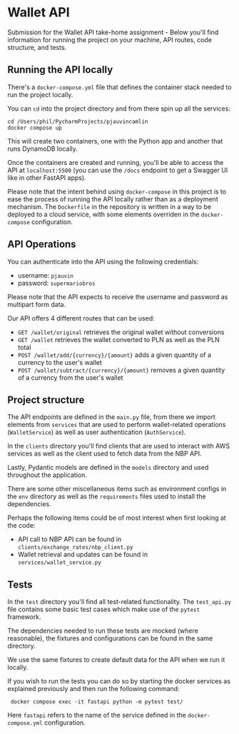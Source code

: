 # Wallet API

Submission for the Wallet API take-home assignment -
Below you'll find information for running the project on
your machine, API routes, code structure, and tests.

## Running the API locally

There's a `docker-compose.yml` file that defines the
container stack needed to run the project locally.

You can `cd` into the project directory and from there
spin up all the services:

````commandline
cd /Users/phil/PycharmProjects/pjauvincamlin
docker compose up
````

This will create two containers, one with the Python app
and another that runs DynamoDB locally.

Once the containers are created and running, you'll
be able to access the API at `localhost:5500` (you can use
the `/docs` endpoint to get a Swagger UI like in other FastAPI apps).

Please note that the intent behind using `docker-compose`
in this project is to ease the process of running
the API locally rather than as a deployment mechanism.
The `Dockerfile` in the repository is written in
a way to be deployed to a cloud service, with some elements 
overriden in the `docker-compose` configuration.


## API Operations

You can authenticate into the API using the following
credentials:
- username: `pjauvin`
- password: `supermariobros`

Please note that the API expects to receive the username
and password as multipart form data.

Our API offers 4 different routes that can be used:

- `GET /wallet/original` retrieves the original wallet without conversions
- `GET /wallet` retrieves the wallet converted to PLN as well as the PLN total
- `POST /wallet/add/{currency}/{amount}` adds a given quantity of a currency to the user's wallet
- `POST /wallet/subtract/{currency}/{amount}` removes a given quantity of a currency from the user's wallet

## Project structure

The API endpoints are defined in the `main.py` file, from
there we import elements from `services` that are used
to perform wallet-related operations (`WalletService`)
as well as user authentication (`AuthService`).

In the `clients` directory you'll find clients that are used
to interact with AWS services as well as the client
used to fetch data from the NBP API.

Lastly, Pydantic models are defined in the `models` directory
and used throughout the application.

There are some other miscellaneous items such as environment configs
in the `env` directory as well as the `requirements` files used
to install the dependencies.

Perhaps the following items could be of most interest when first looking
at the code:

- API call to NBP API can be found in `clients/exchange_rates/nbp_client.py`
- Wallet retrieval and updates can be found in `services/wallet_service.py`

## Tests

In the `test` directory you'll find all test-related functionality.
The `test_api.py` file contains some basic test cases
which make use of the `pytest` framework.

The dependencies needed to run these tests are mocked (where reasonable),
the fixtures and configurations can be found in the
same directory.

We use the same fixtures to create default data
for the API when we run it locally.

If you wish to run the tests you can do so by
starting the docker services as explained previously
and then run the following command:

````commandline
 docker compose exec -it fastapi python -m pytest test/
````

Here `fastapi` refers to the name of the service defined
in the `docker-compose.yml` configuration.
